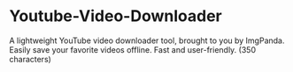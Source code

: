 # Youtube-Video-Downloader
A lightweight YouTube video downloader tool, brought to you by ImgPanda. Easily save your favorite videos offline. Fast and user-friendly. (350 characters)
